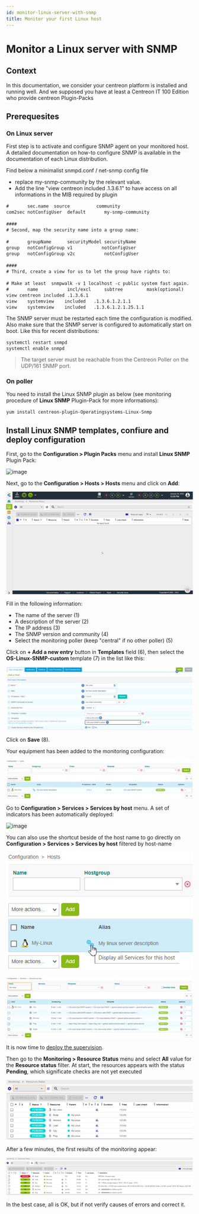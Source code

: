 ```yaml
---
id: monitor-linux-server-with-snmp
title: Monitor your first Linux host
---
```


# Monitor a Linux server with SNMP

## Context

In this documentation, we consider your centreon platform is installed and running well. And we supposed you have at least a Centreon IT 100 Edition who provide centreon Plugin-Packs

## Prerequesites

### On Linux server

First step is to activate and configure SNMP agent on your monitored host.
A detailed documentation on how-to configure SNMP is available in the documentation of each Linux distribution.

Find below a minimalist snmpd.conf / net-snmp config file
  - replace my-snmp-community by the relevant value.
  - Add the line "view  centreon  included .1.3.6.1" to have access on all informations in the MIB required by plugin

```Shell
#       sec.name  source          community
com2sec notConfigUser  default       my-snmp-community

####
# Second, map the security name into a group name:

#       groupName      securityModel securityName
group   notConfigGroup v1           notConfigUser
group   notConfigGroup v2c           notConfigUser

####
# Third, create a view for us to let the group have rights to:

# Make at least  snmpwalk -v 1 localhost -c public system fast again.
#       name           incl/excl     subtree         mask(optional)
view centreon included .1.3.6.1
view    systemview    included   .1.3.6.1.2.1.1
view    systemview    included   .1.3.6.1.2.1.25.1.1

```
The SNMP server must be restarted each time the configuration is modified. Also make sure that the SNMP server is configured to automatically start on boot.
Like this for recent distributions:
```Shell
systemctl restart snmpd
systemctl enable snmpd
```

> The target server must be reachable from the Centreon Poller on the UDP/161 SNMP port.

### On poller

You need to install the Linux SNMP plugin as below (see monitoring procedure of **Linux SNMP** Plugin-Pack for more informations):

```Shell
yum install centreon-plugin-Operatingsystems-Linux-Snmp
```

## Install Linux SNMP templates, confiure and deploy configuration

First, go to the **Configuration \> Plugin Packs** menu and install **Linux SNMP** Plugin Pack:

![image](../assets/getting-started/quick_start_linux_0.gif)

Next, go to the **Configuration \> Hosts \> Hosts** menu and click on **Add**:

![image](../assets/getting-started/quick_start_linux_1.gif)

Fill in the following information:

* The name of the server (1)
* A description of the server (2)
* The IP address (3)
* The SNMP version and community (4)
* Select the monitoring poller (keep "central" if no other poller) (5)

Click on **+ Add a new entry** button in **Templates** field (6), then select the **OS-Linux-SNMP-custom** template (7) in the list like this:

![image](../assets/getting-started/quick_start_linux_2.png)

Click on **Save** (8).

Your equipment has been added to the monitoring configuration:

![image](../assets/getting-started/quick_start_linux_3.png)

Go to **Configuration \> Services \> Services by host** menu. A set of indicators has been automatically deployed:

![image](../assets/getting-started/quick_start_linux_4.png)

You can also use the shortcut beside of the host name to go directly on **Configuration \> Services \> Services by host** filtered by host-name

![image](../assets/getting-started/quick_start_linux_4b.png)

![image](../assets/getting-started/quick_start_linux_5.png)

It is now time to [deploy the supervision](#deploying-a-configuration).

Then go to the **Monitoring \> Resource Status** menu and select **All** value for the **Resource status**
filter.
At start, the resources appears with the status **Pending**, which significate checks are not yet executed

![image](../assets/getting-started/quick_start_linux_6.png)

After a few minutes, the first results of the monitoring appear:

![image](../assets/getting-started/quick_start_linux_7.png)

In the best case, all is OK, but if not verify causes of errors and correct it.
